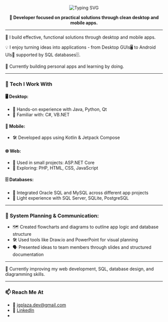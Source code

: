 <p align="center">
  <img src="https://readme-typing-svg.demolab.com?font=Fira+Code&size=24&pause=1000&center=true&vCenter=true&width=435&lines=Hello+%F0%9F%91%8B+I'm+John+Plaza" alt="Typing SVG" />
</p>

<p align="center">
  <strong>🔧 Developer focused on practical solutions through clean desktop and mobile apps.</strong>
</p>


---

🎯 I build effective, functional solutions through desktop and mobile apps.  

💡 I enjoy turning ideas into applications - from Desktop GUIs🖥️ to Android UIs📱 supported by SQL databases🗄️.

🔭 Currently building personal apps and learning by doing.


---

### 🧰 Tech I Work With

#### 🖥️ Desktop: 
  - 🧪 Hands-on experience with Java, Python, Qt  
  - 🧩 Familiar with: C#, VB.NET

#### 📱 Mobile:
  - 🛠️ Developed apps using Kotlin & Jetpack Compose  

#### 🌐 Web:
  - 🧪 Used in small projects: ASP.NET Core  
  - 🧩 Exploring: PHP, HTML, CSS, JavaScript  

#### 🗄️ Databases:
  - 💪 Integrated Oracle SQL and MySQL across different app projects
  - 🧩 Light experience with SQL Server, SQLite, PostgreSQL


---

### 🧱 System Planning & Communication:
- 🗺️ Created flowcharts and diagrams to outline app logic and database structure  
- 🛠️ Used tools like Draw.io and PowerPoint for visual planning  
- 🗣️ Presented ideas to team members through slides and structured documentation


---

🌱 Currently improving my web development, SQL, database design, and diagramming skills.


---

### 📫 Reach Me At

- 📧 [jgplaza.dev@gmail.com](mailto:jgplaza.dev@gmail.com)
- 💼 [LinkedIn](https://www.linkedin.com/in/jgplaza/)  
- 
